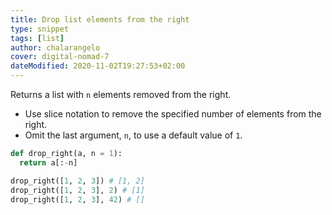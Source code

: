 ```yaml
---
title: Drop list elements from the right
type: snippet
tags: [list]
author: chalarangelo
cover: digital-nomad-7
dateModified: 2020-11-02T19:27:53+02:00
---
```


Returns a list with `n` elements removed from the right.

- Use slice notation to remove the specified number of elements from the right.
- Omit the last argument, `n`, to use a default value of `1`.

```py
def drop_right(a, n = 1):
  return a[:-n]
```

```py
drop_right([1, 2, 3]) # [1, 2]
drop_right([1, 2, 3], 2) # [1]
drop_right([1, 2, 3], 42) # []
```
